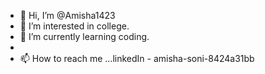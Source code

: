 - 👋 Hi, I’m @Amisha1423
- 👀 I’m interested in college.
- 🌱 I’m currently learning coding.
-
- 📫 How to reach me ...linkedIn - amisha-soni-8424a31bb

<!---
Amisha1423/Amisha1423 is a ✨ special ✨ repository because its `README.md` (this file) appears on your GitHub profile.
You can click the Preview link to take a look at your changes.
--->
